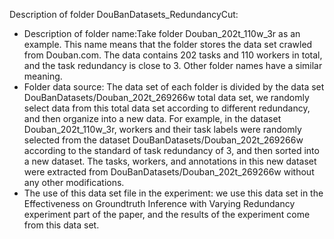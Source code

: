 Description of folder DouBanDatasets_RedundancyCut:

* Description of folder name:Take folder Douban_202t_110w_3r as an example. This name means that the folder stores the data set crawled from Douban.com. The data contains 202 tasks and 110 workers in total, and the task redundancy is close to 3. Other folder names have a similar meaning.
* Folder data source: The data set of each folder is divided by the data set DouBanDatasets/Douban_202t_269266w total data set, we randomly select data from this total data set according to different redundancy, and then organize into a new data. For example, in the dataset Douban_202t_110w_3r, workers and their task labels were randomly selected from the dataset DouBanDatasets/Douban_202t_269266w according to the standard of task redundancy of 3, and then sorted into a new dataset. The tasks, workers, and annotations in this new dataset were extracted from DouBanDatasets/Douban_202t_269266w without any other modifications.
* The use of this data set file in the experiment: we use this data set in the Effectiveness on Groundtruth Inference with Varying Redundancy experiment part of the paper, and the results of the experiment come from this data set.